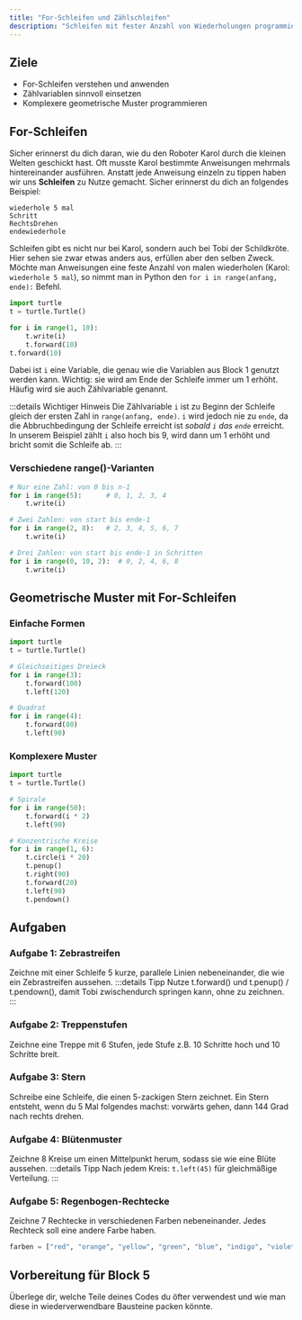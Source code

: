 ```yaml
---
title: "For-Schleifen und Zählschleifen"
description: "Schleifen mit fester Anzahl von Wiederholungen programmieren und komplexere Muster zeichnen."
---
```


## Ziele
- For-Schleifen verstehen und anwenden
- Zählvariablen sinnvoll einsetzen
- Komplexere geometrische Muster programmieren

## For-Schleifen

Sicher erinnerst du dich daran, wie du den Roboter Karol durch die kleinen Welten geschickt hast. Oft musste Karol bestimmte Anweisungen mehrmals hintereinander ausführen. Anstatt jede Anweisung einzeln zu tippen haben wir uns **Schleifen** zu Nutze gemacht. Sicher erinnerst du dich an folgendes Beispiel:

```
wiederhole 5 mal 
Schritt
RechtsDrehen
endewiederhole
```

Schleifen gibt es nicht nur bei Karol, sondern auch bei Tobi der Schildkröte. Hier sehen sie zwar etwas anders aus, erfüllen aber den selben Zweck. Möchte man Anweisungen eine feste Anzahl von malen wiederholen (Karol: `wiederhole 5 mal`), so nimmt man in Python den `for i in range(anfang, ende):` Befehl.

```python
import turtle
t = turtle.Turtle()

for i in range(1, 10):
    t.write(i)
    t.forward(10)
t.forward(10)
```

Dabei ist `i` eine Variable, die genau wie die Variablen aus Block 1 genutzt werden kann. Wichtig: sie wird am Ende der Schleife immer um 1 erhöht. Häufig wird sie auch Zählvariable genannt.

:::details Wichtiger Hinweis
Die Zählvariable `i` ist zu Beginn der Schleife gleich der ersten Zahl in `range(anfang, ende)`. `i` wird jedoch nie zu `ende`, da die Abbruchbedingung der Schleife erreicht ist *sobald `i` das `ende`* erreicht. In unserem Beispiel zählt `i` also hoch bis 9, wird dann um 1 erhöht und bricht somit die Schleife ab.
:::

### Verschiedene range()-Varianten

```python
# Nur eine Zahl: von 0 bis n-1
for i in range(5):      # 0, 1, 2, 3, 4
    t.write(i)

# Zwei Zahlen: von start bis ende-1  
for i in range(2, 8):   # 2, 3, 4, 5, 6, 7
    t.write(i)

# Drei Zahlen: von start bis ende-1 in Schritten
for i in range(0, 10, 2):  # 0, 2, 4, 6, 8
    t.write(i)
```

## Geometrische Muster mit For-Schleifen

### Einfache Formen
```python
import turtle
t = turtle.Turtle()

# Gleichseitiges Dreieck
for i in range(3):
    t.forward(100)
    t.left(120)

# Quadrat  
for i in range(4):
    t.forward(80)
    t.left(90)
```

### Komplexere Muster
```python
import turtle
t = turtle.Turtle()

# Spirale
for i in range(50):
    t.forward(i * 2)
    t.left(90)

# Konzentrische Kreise
for i in range(1, 6):
    t.circle(i * 20)
    t.penup()
    t.right(90)
    t.forward(20)
    t.left(90)
    t.pendown()
```

## Aufgaben

### Aufgabe 1: Zebrastreifen
Zeichne mit einer Schleife 5 kurze, parallele Linien nebeneinander, die wie ein Zebrastreifen aussehen.
:::details Tipp
Nutze t.forward() und t.penup() / t.pendown(), damit Tobi zwischendurch springen kann, ohne zu zeichnen.
:::

### Aufgabe 2: Treppenstufen
Zeichne eine Treppe mit 6 Stufen, jede Stufe z.B. 10 Schritte hoch und 10 Schritte breit.

### Aufgabe 3: Stern
Schreibe eine Schleife, die einen 5-zackigen Stern zeichnet. Ein Stern entsteht, wenn du 5 Mal folgendes machst: vorwärts gehen, dann 144 Grad nach rechts drehen.

### Aufgabe 4: Blütenmuster
Zeichne 8 Kreise um einen Mittelpunkt herum, sodass sie wie eine Blüte aussehen.
:::details Tipp
Nach jedem Kreis: `t.left(45)` für gleichmäßige Verteilung.
:::

### Aufgabe 5: Regenbogen-Rechtecke
Zeichne 7 Rechtecke in verschiedenen Farben nebeneinander. Jedes Rechteck soll eine andere Farbe haben.

```python
farben = ["red", "orange", "yellow", "green", "blue", "indigo", "violet"]
```

## Vorbereitung für Block 5
Überlege dir, welche Teile deines Codes du öfter verwendest und wie man diese in wiederverwendbare Bausteine packen könnte.
